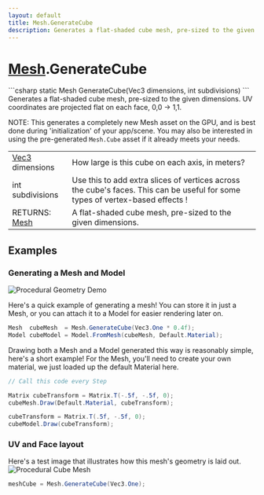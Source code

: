 ```yaml
---
layout: default
title: Mesh.GenerateCube
description: Generates a flat-shaded cube mesh, pre-sized to the given dimensions. UV coordinates are projected flat on each face, 0,0 -> 1,1.  NOTE. This generates a completely new Mesh asset on the GPU, and is best done during 'initialization' of your app/scene. You may also be interested in using the pre-generated Mesh.Cube asset if it already meets your needs.
---
```

# [Mesh]({{site.url}}/Pages/StereoKit/Mesh.html).GenerateCube

<div class='signature' markdown='1'>
```csharp
static Mesh GenerateCube(Vec3 dimensions, int subdivisions)
```
Generates a flat-shaded cube mesh, pre-sized to the
given dimensions. UV coordinates are projected flat on each face,
0,0 -> 1,1.

NOTE: This generates a completely new Mesh asset on the GPU, and
is best done during 'initialization' of your app/scene. You may
also be interested in using the pre-generated `Mesh.Cube` asset
if it already meets your needs.
</div>

|  |  |
|--|--|
|[Vec3]({{site.url}}/Pages/StereoKit/Vec3.html) dimensions|How large is this cube on each axis, in              meters?|
|int subdivisions|Use this to add extra slices of             vertices across the cube's              faces. This can be useful for some types of vertex-based effects             !|
|RETURNS: [Mesh]({{site.url}}/Pages/StereoKit/Mesh.html)|A flat-shaded cube mesh, pre-sized to the given dimensions.|





## Examples

### Generating a Mesh and Model

![Procedural Geometry Demo]({{site.url}}/img/screenshots/ProceduralGeometry.jpg)

Here's a quick example of generating a mesh! You can store it in just a
Mesh, or you can attach it to a Model for easier rendering later on.
```csharp
Mesh  cubeMesh  = Mesh.GenerateCube(Vec3.One * 0.4f);
Model cubeModel = Model.FromMesh(cubeMesh, Default.Material);
```
Drawing both a Mesh and a Model generated this way is reasonably simple,
here's a short example! For the Mesh, you'll need to create your own material,
we just loaded up the default Material here.
```csharp
// Call this code every Step

Matrix cubeTransform = Matrix.T(-.5f, -.5f, 0);
cubeMesh.Draw(Default.Material, cubeTransform);

cubeTransform = Matrix.T(.5f, -.5f, 0);
cubeModel.Draw(cubeTransform);
```
### UV and Face layout
Here's a test image that illustrates how this mesh's geometry is
laid out.
![Procedural Cube Mesh]({{site.screen_url}}/ProcGeoCube.jpg)
```csharp
meshCube = Mesh.GenerateCube(Vec3.One);
```

